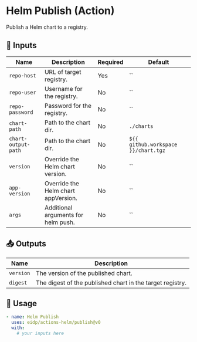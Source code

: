 <!-- NOTE: This file's contents are automatically generated. Do not edit manually. -->
# Helm Publish (Action)

Publish a Helm chart to a registry.

## 🔧 Inputs

|        Name       |            Description            |Required|              Default              |
|-------------------|-----------------------------------|--------|-----------------------------------|
|    `repo-host`    |      URL of target registry.      |   Yes  |                 ``                |
|    `repo-user`    |     Username for the registry.    |   No   |                 ``                |
|  `repo-password`  |     Password for the registry.    |   No   |                 ``                |
|    `chart-path`   |       Path to the chart dir.      |   No   |             `./charts`            |
|`chart-output-path`|       Path to the chart dir.      |   No   |`${{ github.workspace }}/chart.tgz`|
|     `version`     |  Override the Helm chart version. |   No   |                 ``                |
|   `app-version`   |Override the Helm chart appVersion.|   No   |                 ``                |
|       `args`      |Additional arguments for helm push.|   No   |                 ``                |

## 📤 Outputs

|   Name  |                       Description                       |
|---------|---------------------------------------------------------|
|`version`|           The version of the published chart.           |
| `digest`|The digest of the published chart in the target registry.|

## 🚀 Usage

```yaml
- name: Helm Publish
  uses: eidp/actions-helm/publish@v0
  with:
    # your inputs here
```
